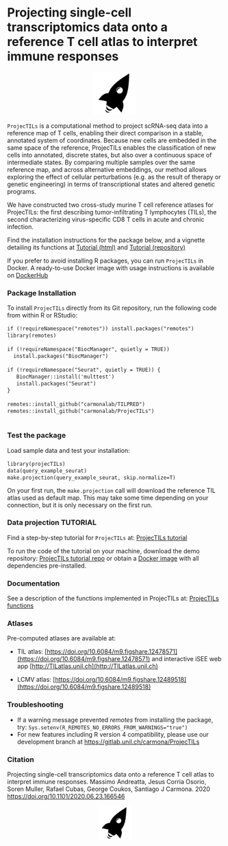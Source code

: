 # Projecting single-cell transcriptomics data onto a reference T cell atlas to interpret immune responses

<span title="Shuttling T cells into a reference transcriptomic space. A high-dimensional odyssey to interpret  immune responses" >
<p align="center">
  <img height="100" src="docs/projectils_logo_W_square.png">
</p>
</span>

`ProjecTILs` is a computational method to project scRNA-seq data into a reference map of T cells, enabling their direct comparison in a stable, annotated system of coordinates. Because new cells are embedded in the same space of the reference, ProjecTILs enables the classification of new cells into annotated, discrete states, but also over a continuous space of intermediate states. 
By comparing multiple samples over the same reference map, and across alternative embeddings, our method allows exploring the effect of cellular perturbations (e.g. as the result of therapy or genetic engineering) in terms of transcriptional states and altered genetic programs.

We have constructed two cross-study murine T cell reference atlases for ProjecTILs: the first describing tumor-infiltrating T lymphocytes (TILs), the second characterizing virus-specific CD8 T cells in acute and chronic infection. 

Find the installation instructions for the package below, and a vignette detailing its functions at [Tutorial (html)](https://carmonalab.github.io/ProjecTILs/tutorial.html) and [Tutorial (repository)](https://gitlab.unil.ch/carmona/ProjecTILs.demo)

If you prefer to avoid installing R packages, you can run `ProjecTILs` in Docker. A ready-to-use Docker image with usage instructions is available on [DockerHub](https://hub.docker.com/repository/docker/mandrea1/projectils_demo)

### Package Installation

To install `ProjecTILs` directly from its Git repository, run the following code from within R or RStudio:
```
if (!requireNamespace("remotes")) install.packages("remotes")
library(remotes)

if (!requireNamespace("BiocManager", quietly = TRUE))
  install.packages("BiocManager")

if (!requireNamespace("Seurat", quietly = TRUE)) {
   BiocManager::install('multtest')
   install.packages("Seurat")
}

remotes::install_github("carmonalab/TILPRED")
remotes::install_github("carmonalab/ProjecTILs")


```

### Test the package

Load sample data and test your installation:
```
library(projecTILs)
data(query_example_seurat)
make.projection(query_example_seurat, skip.normalize=T)
```

On your first run, the `make.projection` call will download the reference TIL atlas used as default map. This may take some time depending on your connection, but it is only necessary on the first run.


### Data projection TUTORIAL

Find a step-by-step tutorial for `ProjecTILs` at: [ProjecTILs tutorial](https://carmonalab.github.io/ProjecTILs/tutorial.html)

To run the code of the tutorial on your machine, download the demo repository: [ProjecTILs tutorial repo](https://gitlab.unil.ch/carmona/ProjecTILs.demo) or obtain a [Docker image](https://hub.docker.com/repository/docker/mandrea1/projectils_demo) with all dependencies pre-installed.

### Documentation

See a description of the functions implemented in ProjecTILs at: [ProjecTILs functions](docs/functions.md)

### Atlases

Pre-computed atlases are available at:

* TIL atlas: [https://doi.org/10.6084/m9.figshare.12478571](https://doi.org/10.6084/m9.figshare.12478571) and interactive iSEE web app [http://TILatlas.unil.ch](http://TILatlas.unil.ch)

* LCMV atlas: [https://doi.org/10.6084/m9.figshare.12489518](https://doi.org/10.6084/m9.figshare.12489518)

### Troubleshooting 

* If a warning message prevented *remotes* from installing the package, try:
```Sys.setenv(R_REMOTES_NO_ERRORS_FROM_WARNINGS="true")```
* For new features including R version 4 compatibility, please use our development branch at https://gitlab.unil.ch/carmona/ProjecTILs

### Citation

Projecting single-cell transcriptomics data onto a reference T cell atlas to interpret immune responses. Massimo Andreatta, Jesus Corria Osorio, Soren Muller, Rafael Cubas, George Coukos,  Santiago J Carmona. 2020 https://doi.org/10.1101/2020.06.23.166546

<p align="center">
  <img height="80" src="docs/projectils_logo_W_square.png">
</p>
